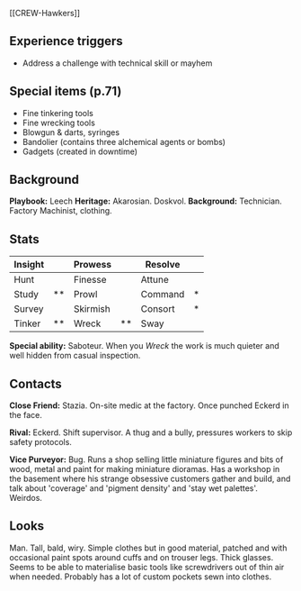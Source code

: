 [[CREW-Hawkers]]
## Experience triggers
* Address a challenge with technical skill or mayhem
## Special items (p.71)
* Fine tinkering tools
* Fine wrecking tools
* Blowgun & darts, syringes
* Bandolier (contains three alchemical agents or bombs)
* Gadgets (created in downtime)

## Background
 **Playbook:** Leech
 **Heritage:** Akarosian. Doskvol.
 **Background:** Technician. Factory Machinist, clothing.

## Stats

| Insight |     | Prowess  |     | Resolve |     |
| ------- | --- | -------- | --- | ------- | --- |
| Hunt    |     | Finesse  |     | Attune  |     |
| Study   | **  | Prowl    |     | Command | *   |
| Survey  |     | Skirmish |     | Consort | *   |
| Tinker  | **  | Wreck    | **  | Sway    |     |

**Special ability:** Saboteur. When you *Wreck* the work is much quieter and well hidden from casual inspection.

## Contacts
**Close Friend:** Stazia. On-site medic at the factory. Once punched Eckerd in the face.

**Rival:** Eckerd. Shift supervisor. A thug and a bully, pressures workers to skip safety protocols.

**Vice Purveyor:** Bug. Runs a shop selling little miniature figures and bits of wood, metal and paint for making miniature dioramas. Has a workshop in the basement where his strange obsessive customers gather and build, and talk about 'coverage' and 'pigment density' and 'stay wet palettes'. Weirdos.

## Looks
Man. Tall, bald, wiry. Simple clothes but in good material, patched and with occasional paint spots around cuffs and on trouser legs. Thick glasses. Seems to be able to materialise basic tools like screwdrivers out of thin air when needed. Probably has a lot of custom pockets sewn into clothes.
